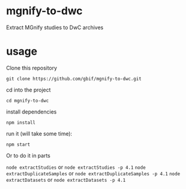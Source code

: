 # mgnify-to-dwc
Extract MGnify studies to DwC archives

# usage
Clone this repository

```
git clone https://github.com/gbif/mgnify-to-dwc.git
```
cd into the project

```
cd mgnify-to-dwc
```
install dependencies

```
npm install
````

run it (will take some time):

```
npm start
````

Or to do it in parts

`node extractStudies` or `node extractStudies -p 4.1`
`node extractDuplicateSamples` or `node extractDuplicateSamples -p 4.1`
`node extractDatasets` or `node extractDatasets -p 4.1`



